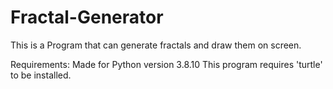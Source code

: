 # Fractal-Generator
This is a Program that can generate fractals and draw them on screen.

Requirements: 
Made for Python version 3.8.10
This program requires 'turtle' to be installed.
